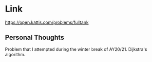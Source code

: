 # Link

https://open.kattis.com/problems/fulltank

## Personal Thoughts

Problem that I attempted during the winter break of AY20/21. Dijkstra's algorithm.

